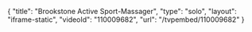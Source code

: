 {
    "title": "Brookstone Active Sport-Massager",
    "type": "solo",
    "layout": "iframe-static",
    "videoId": "110009682",
    "url": "\/tvpembed\/110009682"
}